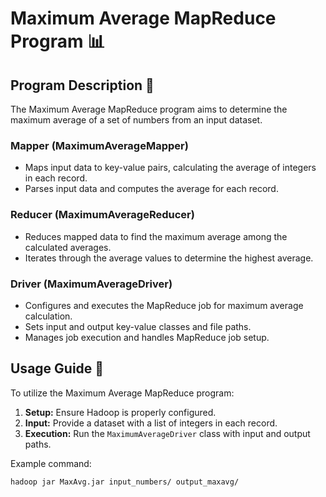 # Maximum Average MapReduce Program 📊

## Program Description 📖

The Maximum Average MapReduce program aims to determine the maximum average of a set of numbers from an input dataset.

### Mapper (MaximumAverageMapper)

- Maps input data to key-value pairs, calculating the average of integers in each record.
- Parses input data and computes the average for each record.

### Reducer (MaximumAverageReducer)

- Reduces mapped data to find the maximum average among the calculated averages.
- Iterates through the average values to determine the highest average.

### Driver (MaximumAverageDriver)

- Configures and executes the MapReduce job for maximum average calculation.
- Sets input and output key-value classes and file paths.
- Manages job execution and handles MapReduce job setup.

## Usage Guide 🚀

To utilize the Maximum Average MapReduce program:

1. **Setup:** Ensure Hadoop is properly configured.
2. **Input:** Provide a dataset with a list of integers in each record.
3. **Execution:** Run the `MaximumAverageDriver` class with input and output paths.

Example command:
```bash
hadoop jar MaxAvg.jar input_numbers/ output_maxavg/
